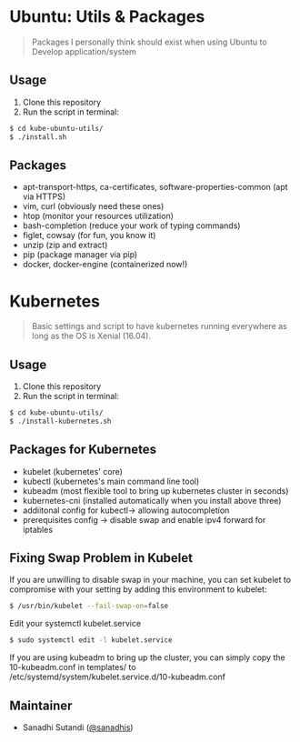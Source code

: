 # Ubuntu: Utils & Packages

> Packages I personally think should exist when using Ubuntu to Develop application/system

## Usage

1. Clone this repository
2. Run the script in terminal:

  ```bash
  $ cd kube-ubuntu-utils/
  $ ./install.sh
  ```
  
## Packages
- apt-transport-https, ca-certificates, software-properties-common (apt via HTTPS)
- vim, curl (obviously need these ones)
- htop (monitor your resources utilization)
- bash-completion (reduce your work of typing commands)
- figlet, cowsay (for fun, you know it)
- unzip (zip and extract)
- pip (package manager via pip)
- docker, docker-engine (containerized now!)

# Kubernetes
> Basic settings and script to have kubernetes running everywhere as long as the OS is Xenial (16.04).

## Usage

1. Clone this repository
2. Run the script in terminal:

  ```bash
  $ cd kube-ubuntu-utils/
  $ ./install-kubernetes.sh
  ```

## Packages for Kubernetes
- kubelet (kubernetes' core)
- kubectl (kubernetes's main command line tool)
- kubeadm (most flexible tool to bring up kubernetes cluster in seconds)
- kubernetes-cni (installed automatically when you install above three)
- addiitonal config for kubectl-> allowing autocompletion
- prerequisites config -> disable swap and enable ipv4 forward for iptables

## Fixing Swap Problem in Kubelet
If you are unwilling to disable swap in your machine, you can set kubelet to compromise with your setting by adding this environment to kubelet:
  
  ```bash
  $ /usr/bin/kubelet --fail-swap-on=false
  ```
Edit your systemctl kubelet.service
  
  ```bash
  $ sudo systemctl edit -l kubelet.service
  ```
If you are using kubeadm to bring up the cluster, you can simply copy the 10-kubeadm.conf in templates/ to /etc/systemd/system/kubelet.service.d/10-kubeadm.conf

## Maintainer

- Sanadhi Sutandi ([@sanadhis](https://github.com/sanadhis))